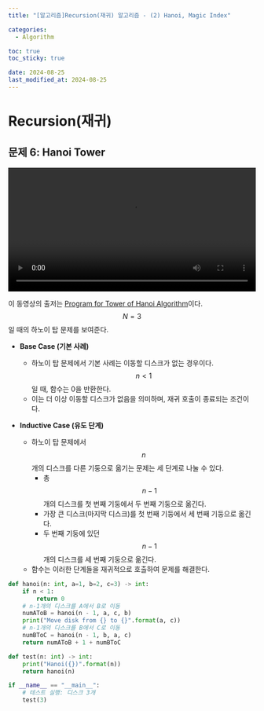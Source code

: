 ```yaml
---
title: "[알고리즘]Recursion(재귀) 알고리즘 - (2) Hanoi, Magic Index"

categories: 
  - Algorithm

toc: true
toc_sticky: true

date: 2024-08-25
last_modified_at: 2024-08-25 
---
```


# Recursion(재귀)
## 문제 6: Hanoi Tower
<div style="display: flex; justify-content: center; align-items: center;">
  <video width="800" controls>
    <source src="https://github.com/user-attachments/assets/467e630a-c96f-4770-8d26-2b794f3dae7b" type="video/mp4">
    Your browser does not support the video tag.
  </video>
</div>

이 동영상의 출저는 [Program for Tower of Hanoi Algorithm](https://www.geeksforgeeks.org/c-program-for-tower-of-hanoi/)이다. $$N=3$$일 때의 하노이 탑 문제를 보여준다.


- **Base Case (기본 사례)**
  - 하노이 탑 문제에서 기본 사례는 이동할 디스크가 없는 경우이다. $$n < 1$$일 때, 함수는 0을 반환한다.
  - 이는 더 이상 이동할 디스크가 없음을 의미하며, 재귀 호출이 종료되는 조건이다.

- **Inductive Case (유도 단계)**
  - 하노이 탑 문제에서 $$n$$개의 디스크를 다른 기둥으로 옮기는 문제는 세 단계로 나눌 수 있다.
    -  총 $$n-1$$개의 디스크를 첫 번째 기둥에서 두 번째 기둥으로 옮긴다.
    -  가장 큰 디스크(마지막 디스크)를 첫 번째 기둥에서 세 번째 기둥으로 옮긴다.
    -  두 번째 기둥에 있던 $$n-1$$개의 디스크를 세 번째 기둥으로 옮긴다.
  - 함수는 이러한 단계들을 재귀적으로 호출하여 문제를 해결한다.

```python
def hanoi(n: int, a=1, b=2, c=3) -> int:
    if n < 1:
        return 0
    # n-1개의 디스크를 A에서 B로 이동
    numAToB = hanoi(n - 1, a, c, b)
    print("Move disk from {} to {}".format(a, c))
    # n-1개의 디스크를 B에서 C로 이동
    numBToC = hanoi(n - 1, b, a, c)
    return numAToB + 1 + numBToC

def test(n: int) -> int:
    print("Hanoi({})".format(n))
    return hanoi(n)

if __name__ == "__main__":
    # 테스트 실행: 디스크 3개
    test(3)
```
